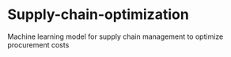 # Supply-chain-optimization
Machine learning model for supply chain management to optimize procurement costs
